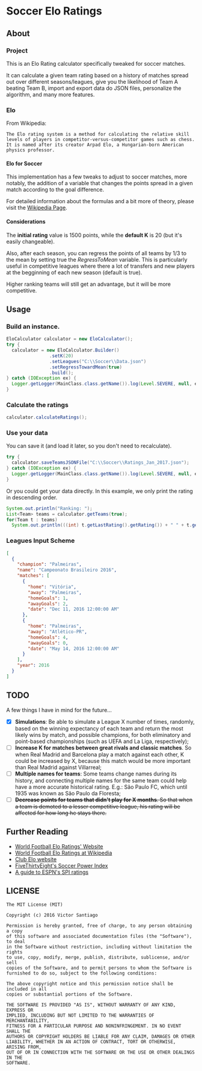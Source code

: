 # Soccer Elo Ratings
## About
### Project
This is an Elo Rating calculator specifically tweaked for soccer matches. 

It can calculate a given team rating based on a history of matches spread out over different seasons/leagues, give you the likelihood of Team A beating Team B, import and export data do JSON files, personalize the algorithm, and many more features.

### Elo
From Wikipedia:

`The Elo rating system is a method for calculating the relative skill levels of players in competitor-versus-competitor games such as chess. It is named after its creator Arpad Elo, a Hungarian-born American physics professor.`

#### Elo for Soccer
This implementation has a few tweaks to adjust to soccer matches, more notably, the addition of a variable that changes the points spread in a given match according to the goal difference.

For detailed information about the formulas and a bit more of theory, please visit the [Wikipedia Page](https://en.wikipedia.org/wiki/World_Football_Elo_Ratings).

#### Considerations
The **initial rating** value is 1500 points, while the **default K** is 20 (but it's easily changeable).

Also, after each season, you can regress the points of all teams by 1/3 to the mean by setting true the *RegressToMean* variable. This is particularly useful in competitive leagues where there a lot of transfers and new players at the begginning of each new season (default is true). 

Higher ranking teams will still get an advantage, but it will be more competitive.

## Usage
### Build an instance.
```Java
EloCalculator calculator = new EloCalculator();
try {
  calculator = new EloCalculator.Builder()
                .setK(20)
                .setLeagues("C:\\Soccer\\Data.json")
                .setRegressTowardMean(true)
                .build();
} catch (IOException ex) {
  Logger.getLogger(MainClass.class.getName()).log(Level.SEVERE, null, ex);
}
```        

### Calculate the ratings
```Java
calculator.calculateRatings();
```    

### Use your data
You can save it (and load it later, so you don't need to recalculate).

```Java
try {
  calculator.saveTeamsJSONFile("C:\\Soccer\\Ratings_Jan_2017.json");
} catch (IOException ex) {
  Logger.getLogger(MainClass.class.getName()).log(Level.SEVERE, null, ex);
}
```

Or you could get your data directly. In this example, we only print the rating in descending order.

```Java
System.out.println("Ranking: ");
List<Team> teams = calculator.getTeams(true);
for(Team t : teams)
  System.out.println(((int) t.getLastRating().getRating()) + " " + t.getName());         
```

### Leagues Input Scheme
```JSON
[
  {
    "champion": "Palmeiras",
    "name": "Campeonato Brasileiro 2016",
    "matches": [
      {
        "home": "Vitória",
        "away": "Palmeiras",
        "homeGoals": 1,
        "awayGoals": 2,
        "date": "Dec 11, 2016 12:00:00 AM"
      },
      {
        "home": "Palmeiras",
        "away": "Atlético-PR",
        "homeGoals": 4,
        "awayGoals": 0,
        "date": "May 14, 2016 12:00:00 AM"
      }
    ],
    "year": 2016
  }
]
```

## TODO
A few things I have in mind for the future...

- [x] **Simulations**: Be able to simulate a League X number of times, randomly, based on the winning expectancy of each team and return the most likely wins by match, and possible champions, for both eliminatory and point-based championships (such as UEFA and La Liga, respectively);
- [ ] **Increase K for matches between great rivals and classic matches**. So when Real Madrid and Barcelona play a match against each other, K could be increased by X, because this match would be more important than Real Madrid against Villarreal;
- [ ] **Multiple names for teams**: Some teams change names during its history, and connecting multiple names for the same team could help have a more accurate historical rating. E.g.: São Paulo FC, which until 1935 was known as São Paulo da Floresta;
- [ ] ~~**Decrease points for teams that didn't play for X months**. So that when a team is demoted to a lesser competitive league, his rating will be affected for how long he stays there.~~

## Further Reading

- [World Football Elo Ratings' Website](http://www.eloratings.net/)
- [World Football Elo Ratings at Wikipedia](https://en.wikipedia.org/wiki/World_Football_Elo_Ratings)
- [Club Elo website](http://clubelo.com/)
- [FiveThirtyEight's Soccer Power Index](https://fivethirtyeight.com/features/how-our-club-soccer-projections-work/)
- [A guide to ESPN's SPI ratings](http://www.espn.com/world-cup/story/_/id/4447078/ce/us/guide-espn-spi-ratings)

## LICENSE
```
The MIT License (MIT)

Copyright (c) 2016 Victor Santiago

Permission is hereby granted, free of charge, to any person obtaining a copy
of this software and associated documentation files (the "Software"), to deal
in the Software without restriction, including without limitation the rights
to use, copy, modify, merge, publish, distribute, sublicense, and/or sell
copies of the Software, and to permit persons to whom the Software is
furnished to do so, subject to the following conditions:

The above copyright notice and this permission notice shall be included in all
copies or substantial portions of the Software.

THE SOFTWARE IS PROVIDED "AS IS", WITHOUT WARRANTY OF ANY KIND, EXPRESS OR
IMPLIED, INCLUDING BUT NOT LIMITED TO THE WARRANTIES OF MERCHANTABILITY,
FITNESS FOR A PARTICULAR PURPOSE AND NONINFRINGEMENT. IN NO EVENT SHALL THE
AUTHORS OR COPYRIGHT HOLDERS BE LIABLE FOR ANY CLAIM, DAMAGES OR OTHER
LIABILITY, WHETHER IN AN ACTION OF CONTRACT, TORT OR OTHERWISE, ARISING FROM,
OUT OF OR IN CONNECTION WITH THE SOFTWARE OR THE USE OR OTHER DEALINGS IN THE
SOFTWARE.
```
